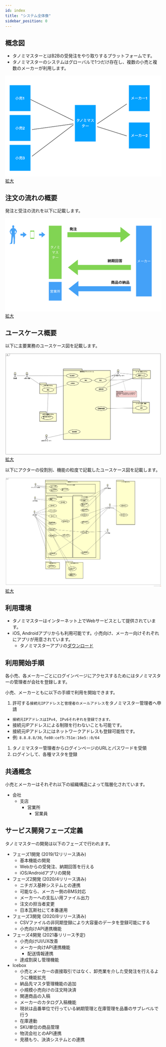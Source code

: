 ```yaml
---
id: index
title: "システム全体像"
sidebar_position: 0
---
```


## 概念図

- タノミマスターとはB2Bの受発注をやり取りするプラットフォームです。
- タノミマスターのシステムはグローバルで1つだけ存在し、複数の小売と複数のメーカーが利用します。

![alt-text](/img/tanomimaster/deployment.png)
[拡大](/img/tanomimaster/deployment.png)


## 注文の流れの概要

発注と受注の流れを以下に記載します。

![alt-text](/img/tanomimaster/model.png)
[拡大](/img/tanomimaster/model.png)


## ユースケース概要

以下に主要業務のユースケース図を記載します。

![alt-text](/img/tanomimaster/usecase_abstract.png)
[拡大](/img/tanomimaster/usecase_abstract.png)


以下にアクターの役割別、機能の粒度で記載したユースケース図を記載します。

![alt-text](/img/tanomimaster/usecase_detail.png)
[拡大](/img/tanomimaster/usecase_detail.png)



## 利用環境

- タノミマスターはインターネット上でWebサービスとして提供されています。
- iOS, Androidアプリからも利用可能です。小売向け、メーカー向けそれぞれにアプリが用意されています。
  - タノミマスターアプリの[ダウンロード](https://service.tanomimaster.com/ios-android/)


## 利用開始手順

各小売、各メーカーごとにログインページにアクセスするためにはタノミマスターの管理者が会社を登録します。

小売、メーカーともに以下の手順で利用を開始できます。

1. 許可する`接続元IPアドレス`と`管理者のメールアドレス`をタノミマスター管理者へ申請
  - `接続元IPアドレスはIPv4, IPv6それぞれを登録できます。`
  - 接続元IPアドレスによる制限を行わないことも可能です。
  - 接続元IPアドレスにはネットワークアドレスも登録可能性です。
  - 例: `8.8.8.8/30`, `fe80:cef5:751e:16e5::0/64`
1. タノミマスター管理者からログインページのURLとパスワードを受領
1. ログインして、各種マスタを登録


## 共通概念

小売とメーカーはそれぞれ以下の組織構造によって階層化されています。

- 会社
  - 支店
    - 営業所
      - 営業員

## サービス開発フェーズ定義

タノミマスターの開発は以下のフェーズで行われます。

- フェーズ1開発 (2019/12リリース済み)
  - 基本機能の開発
  - Webからの受発注、納期回答を行える
  - iOS/Androidアプリの開発
- フェーズ2開発 (2020/4リリース済み)
  - ニチガス基幹システムとの連携
  - 可能なら、メーカー側のBMS対応
  - メーカーへの支払い用ファイル出力
  - 注文の担当者変更
  - 日本瓦斯社にて本番運用
- フェーズ3開発 (2020/8リリース済み)
  - CSVファイルの非同期登録により大容量のデータを登録可能にする
  - 小売向けAPI連携機能
- フェーズ4開発 (2021春リリース予定)
  - 小売向けUI/UX改善
  - メーカー向けAPI連携機能
    - 配送情報連携
  - 達成割戻し管理機能
- Icebox
  - 小売とメーカーの直接取引ではなく、卸売業を介した受発注を行えるように機能拡充
  - 納品先マスタ管理機能の追加
  - 小規模小売向けの注文時決済
  - 関連商品の入稿
  - メーカーのカタログ入稿機能
  - 現状は品番単位で行っている納期管理と在庫管理を品番のサブレベルで行う
  - 在庫連動
  - SKU単位の商品管理
  - 物流会社とのAPI連携
  - 見積もり、決済システムとの連携


